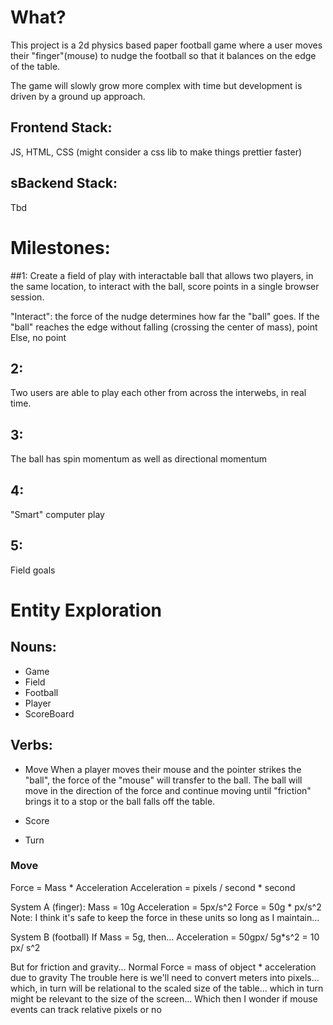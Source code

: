 # What?
This project is a 2d physics based paper football game where a user moves their "finger"(mouse)
to nudge the football so that it balances on the edge of the table. 

The game will slowly grow more complex with time but development is driven by a ground up approach. 


## Frontend Stack:
JS, HTML, CSS (might consider a css lib to make things prettier faster)

## sBackend Stack:
Tbd

# Milestones:
##1:
Create a field of play with interactable ball that allows two players, in the same location, to interact
with the ball, score points in a single browser session.

"Interact": the force of the nudge determines how far the "ball" goes.
If the "ball" reaches the edge without falling (crossing the center of mass), point
Else, no point 

## 2:
Two users are able to play each other from across the interwebs, in real time. 

## 3:
The ball has spin momentum as well as directional momentum

## 4:
"Smart" computer play

## 5: 
Field goals

# Entity Exploration
## Nouns:
- Game
- Field
- Football
- Player
- ScoreBoard


## Verbs:
- Move
When a player moves their mouse and the pointer strikes the "ball", the force of the "mouse" will
transfer to the ball. The ball will move in the direction of the force and continue moving until
"friction" brings it to a stop or the ball falls off the table.

- Score

- Turn




### Move
Force = Mass * Acceleration
Acceleration = pixels / second * second

System A (finger):
Mass = 10g
Acceleration = 5px/s^2
Force = 50g * px/s^2
Note: I think it's safe to keep the force in these
units so long as I maintain...

System B (football)
If Mass = 5g, then...
Acceleration = 50gpx/ 5g*s^2 = 10 px/ s^2
 
But for friction and gravity...
Normal Force = mass of object * acceleration due to gravity
The trouble here is we'll need to convert meters into pixels...
which, in turn will be relational to the scaled size of the table...
which in turn might be relevant to the size of the screen...
Which then I wonder if mouse events can track relative pixels or no




